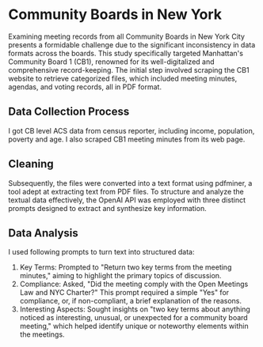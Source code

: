# Community Boards in New York
Examining meeting records from all Community Boards in New York City presents a formidable challenge due to the significant inconsistency in data formats across the boards. This study specifically targeted Manhattan's Community Board 1 (CB1), renowned for its well-digitalized and comprehensive record-keeping. The initial step involved scraping the CB1 website to retrieve categorized files, which included meeting minutes, agendas, and voting records, all in PDF format.

## Data Collection Process

I got CB level ACS data from census reporter, including income, population, poverty and age. I also scraped CB1 meeting minutes from its web page.

## Cleaning
Subsequently, the files were converted into a text format using pdfminer, a tool adept at extracting text from PDF files. To structure and analyze the textual data effectively, the OpenAI API was employed with three distinct prompts designed to extract and synthesize key information.

## Data Analysis
I used following prompts to turn text into structured data:
1. Key Terms: Prompted to "Return two key terms from the meeting minutes," aiming to highlight the primary topics of discussion.
2. Compliance: Asked, "Did the meeting comply with the Open Meetings Law and NYC Charter?" This prompt required a simple "Yes" for compliance, or, if non-compliant, a brief explanation of the reasons.
3. Interesting Aspects: Sought insights on "two key terms about anything noticed as interesting, unusual, or unexpected for a community board meeting," which helped identify unique or noteworthy elements within the meetings.

